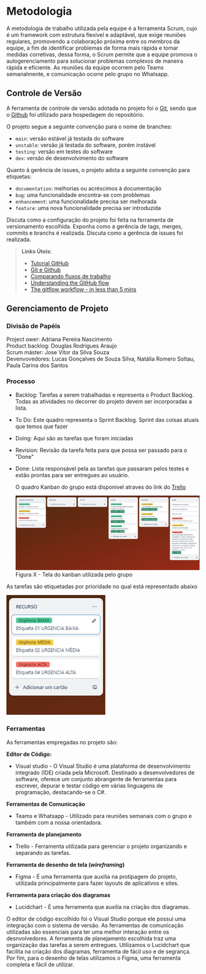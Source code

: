 
# Metodologia

A metodologia de trabalho utilizada pela equipe é a ferramenta Scrum, cujo é um framework com estrutura flexível e adaptável, que exige reuniões regulares, promovendo a colaboração próxima entre os membros da equipe, a fim de identificar problemas de forma mais rápida e tomar medidas corretivas, dessa forma, o Scrum permite que a equipe promova o autogerenciamento para solucionar problemas complexos de maneira rápida e eficiente.
As reuniões da equipe ocorrem pelo Teams semanalmente, e comunicação ocorre pelo grupo no Whatsapp.

## Controle de Versão

A ferramenta de controle de versão adotada no projeto foi o
[Git](https://git-scm.com/), sendo que o [Github](https://github.com)
foi utilizado para hospedagem do repositório.

O projeto segue a seguinte convenção para o nome de branches:

- `main`: versão estável já testada do software
- `unstable`: versão já testada do software, porém instável
- `testing`: versão em testes do software
- `dev`: versão de desenvolvimento do software

Quanto à gerência de issues, o projeto adota a seguinte convenção para
etiquetas:

- `documentation`: melhorias ou acréscimos à documentação
- `bug`: uma funcionalidade encontra-se com problemas
- `enhancement`: uma funcionalidade precisa ser melhorada
- `feature`: uma nova funcionalidade precisa ser introduzida

Discuta como a configuração do projeto foi feita na ferramenta de versionamento escolhida. Exponha como a gerência de tags, merges, commits e branchs é realizada. Discuta como a gerência de issues foi realizada.

> **Links Úteis**:
> - [Tutorial GitHub](https://guides.github.com/activities/hello-world/)
> - [Git e Github](https://www.youtube.com/playlist?list=PLHz_AreHm4dm7ZULPAmadvNhH6vk9oNZA)
>  - [Comparando fluxos de trabalho](https://www.atlassian.com/br/git/tutorials/comparing-workflows)
> - [Understanding the GitHub flow](https://guides.github.com/introduction/flow/)
> - [The gitflow workflow - in less than 5 mins](https://www.youtube.com/watch?v=1SXpE08hvGs)

## Gerenciamento de Projeto

### Divisão de Papéis

Project ower: Adriana Pereira Nascimento
<br>
Product backlog: Douglas Rodrigues Araujo
<br>
Scrum máster: Jose Vitor da Silva Souza
<br>
Devenvovedores: Lucas Gonçalves de Souza Silva, Natália Romero Soltau, Paula Carina dos Santos

### Processo

* Backlog: Tarefas a serem trabalhadas e representa o Product Backlog. Todas as atividades no decorrer do projeto devem ser incorporadas a lista.
* To Do: Este quadro representa o Sprint Backlog. Sprint das coisas atuais que temos que fazer
* Doing: Aqui são as tarefas que foram iniciadas 
* Revision: Revisão da tarefa feita para que possa ser passado para o "Done"
* Done: Lista responsável pela as tarefas que passaram pelos testes e estão prontas para ser entregues ao usuário.
 
    O quadro Kanban do grupo está disponivel atraves do link do <a href="https://trello.com/b/ZNhswrMS/meu-treino">Trello</a>

    ![Kanban](https://github.com/ICEI-PUC-Minas-PMV-ADS/pmv-ads-2024-1-e2-proj-int-t1-meu-treino/blob/main/docs/img/Kanban.JPG)
    Figura X - Tela do kanban utilizada pelo grupo


As tarefas são etiquetadas por prioridade no qual está representado abaixo

![recurso](https://github.com/ICEI-PUC-Minas-PMV-ADS/pmv-ads-2024-1-e2-proj-int-t1-meu-treino/blob/main/docs/img/recurso.JPG)




### Ferramentas

As ferramentas empregadas no projeto são:

**Editor de Código:**
- Visual studio - O Visual Studio é uma plataforma de desenvolvimento integrado (IDE) criada pela Microsoft. Destinado a desenvolvedores de software, oferece um conjunto abrangente de ferramentas para escrever, depurar e testar código em várias linguagens de programação, destacando-se o C#.

**Ferramentas de Comunicação**
- Teams e Whatsapp - Utilizado para reuniões semanais com o grupo e também com a nossa orientadora.

**Ferramenta de planejamento**
- Trello - Ferramenta utilizada para gerenciar o projeto organizando e separando as tarefas. 

**Ferramenta de desenho de tela (_wireframing_)**
- Figma - É uma ferramenta que auxilia na protipagem do projeto, utilizada principalmente para fazer layouts de aplicativos e sites.

**Ferramenta para criação dos diagramas**
- Lucidchart - É uma ferramenta que auxilia na criação dos diagramas.
  
O editor de código escolhido foi o Visual Studio porque ele possui uma integração com o
sistema de versão. As ferramentas de comunicação utilizadas são essenciais para ter uma melhor interação entre os desnvolvedores. A ferramenta de
planejamento escolhida traz uma organização das tarefas a serem entregues. Utilizamos o Lucidchart que facilita na criação dos diagramas,
ferramenta de fácil uso e de segrança. Por fim, para o desenho de telas utilizamos o Figma, uma ferramenta completa e fácil de utilizar.

